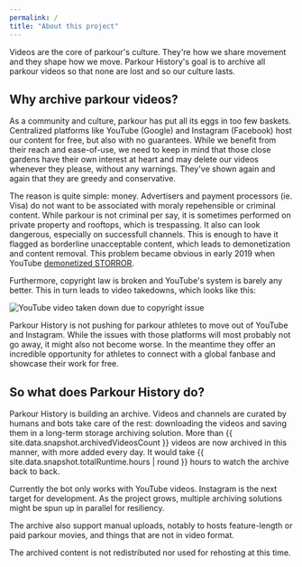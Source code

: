 ```yaml
---
permalink: /
title: "About this project"
---
```


Videos are the core of parkour's culture. They're how we share movement and they shape how we move. 
Parkour History's goal is to archive all parkour videos so that none are lost and so our culture lasts.

## Why archive parkour videos?

As a community and culture, parkour has put all its eggs in too few baskets. Centralized platforms like YouTube (Google) and Instagram (Facebook) host our content for free, but also with no guarantees. While we benefit from their reach and ease-of-use, we need to keep in mind that those close gardens have their own interest at heart and may delete our videos whenever they please, without any warnings. They've shown again and again that they are greedy and conservative.

The reason is quite simple: money. Advertisers and payment processors (ie. Visa) do not want to be associated with moraly repehensible or criminal content. While parkour is not criminal per say, it is sometimes performed on private property and rooftops, which is trespassing. It also can look dangerous, especially on successfull channels. This is enough to have it flagged as borderline unacceptable content, which leads to demonetization and content removal. This problem became obvious in early 2019 when YouTube [demonetized STORROR](https://www.youtube.com/watch?v=Z-fTJ2UWJ4I).

Furthermore, copyright law is broken and YouTube's system is barely any better. This in turn leads to video takedowns, which looks like this:

![YouTube video taken down due to copyright issue](/assets/images/blocked_copyright.png)

Parkour History is not pushing for parkour athletes to move out of YouTube and Instagram. While the issues with those platforms will most probably not go away, it might also not become worse. In the meantime they offer an incredible opportunity for athletes to connect with a global fanbase and showcase their work for free.

## So what does Parkour History do?

Parkour History is building an archive. Videos and channels are curated by humans and bots take care of the rest: downloading the videos and saving them in a long-term storage archiving solution. More than {{ site.data.snapshot.archivedVideosCount }} videos are now archived in this manner, with more added every day. It would take {{ site.data.snapshot.totalRuntime.hours | round }} hours to watch the archive back to back.

Currently the bot only works with YouTube videos. Instagram is the next target for development. As the project grows, multiple archiving solutions might be spun up in parallel for resiliency.

The archive also support manual uploads, notably to hosts feature-length or paid parkour movies, and things that are not in video format. 

The archived content is not redistributed nor used for rehosting at this time.
